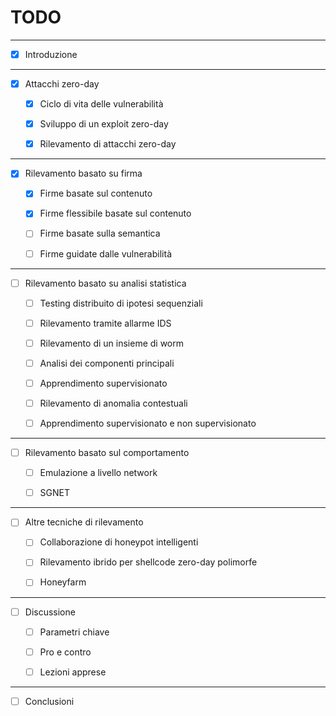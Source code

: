 # TODO

---
- [x] Introduzione

---
- [x] Attacchi zero-day

	- [x] Ciclo di vita delle vulnerabilità

	- [x] Sviluppo di un exploit zero-day

	- [x] Rilevamento di attacchi zero-day

---
- [x] Rilevamento basato su firma

	- [x] Firme basate sul contenuto

	- [x] Firme flessibile basate sul contenuto

	- [ ] Firme basate sulla semantica

	- [ ] Firme guidate dalle vulnerabilità

---
- [ ] Rilevamento basato su analisi statistica

	- [ ] Testing distribuito di ipotesi sequenziali

	- [ ] Rilevamento tramite allarme IDS

	- [ ] Rilevamento di un insieme di worm

	- [ ] Analisi dei componenti principali

	- [ ] Apprendimento supervisionato

	- [ ] Rilevamento di anomalia contestuali

	- [ ] Apprendimento supervisionato e non supervisionato

---
- [ ] Rilevamento basato sul comportamento

	- [ ] Emulazione a livello network

	- [ ] SGNET

---
- [ ] Altre tecniche di rilevamento

	- [ ] Collaborazione di honeypot intelligenti

	- [ ] Rilevamento ibrido per shellcode zero-day polimorfe

	- [ ] Honeyfarm

---
- [ ] Discussione

	- [ ] Parametri chiave

	- [ ] Pro e contro

	- [ ] Lezioni apprese

---
- [ ] Conclusioni

